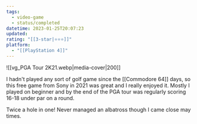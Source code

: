 ```yaml
---
tags:
  - video-game
  - status/completed
datetime: 2023-01-25T20:07:23
updated: 
rating: "[[3-star|⭐️⭐️⭐️]]"
platform:
  - "[[PlayStation 4]]"
---
```

![[vg_PGA Tour 2K21.webp|media-cover|200]]

I hadn't played any sort of golf game since the [[Commodore 64]] days, so this free game from Sony in 2021 was great and I really enjoyed it. Mostly I played on beginner and by the end of the PGA tour was regularly scoring 16-18 under par on a round.

Twice a hole in one! Never managed an albatross though I came close may times.